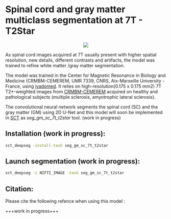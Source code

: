 # Spinal cord and gray matter multiclass segmentation at 7T - T2Star 

<p align="center">
<img src="https://user-images.githubusercontent.com/77469192/135249501-83a5079c-057d-402d-9ddf-2d34c29ca453.gif" />
</p>

As spinal cord images acquired at 7T usually present with higher spatial resolution, new details, different contrasts and artifacts, the model was trained to refine white matter /gray matter segmentation.


The model was trained in the Center for Magnetic Resonance in Biology and Medicine (CRMBM-CEMEREM, UMR 7339, CNRS, Aix-Marseille University - France, using [ivadomed](http://ivadomed.org/). It relies on high-resolution(0.175 x 0.175 mm2) 7T T2*-weighted images from [CRMBM-CEMEREM](https://crmbm.univ-amu.fr/topic/spinal-cord-imaging/) acquired on healthy and pathological subjects (multiple sclerosis, amyotrophic lateral sclerosis). 

The convolutional neural network segments the spinal cord (SC) and the gray matter (GM) using 2D U-Net and this model will soon be implemented in [SCT](https://spinalcordtoolbox.com/en/stable/) as *seg_gm_sc_7t_t2star* tool. (work in progress)


## Installation (work in progress): 
```bash
sct_deepseg -install-task seg_gm_sc_7t_t2star
```

## Launch segmentation (work in progress):
```bash
sct_deepseg -i NIFTI_IMAGE -task seg_gm_sc_7t_t2star
```





## Citation:

Please cite the following refence when using this model :

+++work in progress+++
